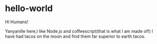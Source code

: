 # hello-world

Hi Humans!

Yanyanille here,l like Node.js and coffeescript(that is what l am made of!)
l have had tacos on the moon and find them far superior to earth tacos.
